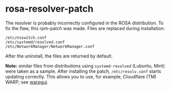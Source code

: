 # rosa-resolver-patch
The resolver is probably incorrectly configured in the ROSA distribution. To fix the flaw, this rpm-patch was made. Files are replaced during installation:
```
/etc/nsswitch.conf
/etc/systemd/resolved.conf
/etc/NetworkManager/NetworkManager.conf
```
After the uninstall, the files are returned by default.

**Note:** similar files from distributions using `systemd-resolved` (Lubuntu, Mint) were taken as a sample. After installing the patch, `/etc/resolv.conf` starts updating correctly. This allows you to use, for example, Cloudflare (TM) WARP; see [warpgui](https://github.com/AKotov-dev/warpgui).
